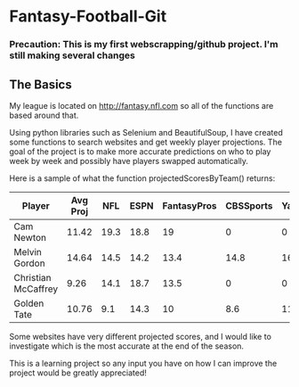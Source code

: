 # Fantasy-Football-Git

### Precaution: This is my first webscrapping/github project. I'm still making several changes

## The Basics
My league is located on http://fantasy.nfl.com so all of the functions are based around that.

Using python libraries such as Selenium and BeautifulSoup, I have created some functions to search websites and get weekly player projections.
The goal of the project is to make more accurate predictions on who to play week by week and possibly have players swapped automatically.

Here is a sample of what the function projectedScoresByTeam() returns:

| Player | Avg Proj | NFL | ESPN | FantasyPros | CBSSports | Yahoo |
| - | - | - | - | - | - | - |
| Cam Newton | 11.42 | 19.3 | 18.8 | 19 | 0 | 0 |
| Melvin Gordon | 14.64 | 14.5 | 14.2 | 13.4 | 14.8 | 16.3 |
| Christian McCaffrey | 9.26 | 14.1 | 18.7 | 13.5 | 0 | 0 |
| Golden Tate | 10.76 | 9.1 | 14.3 | 10 | 8.6 | 11.8 |

Some websites have very different projected scores, and I would like to investigate which is the most accurate at the end of the season.

This is a learning project so any input you have on how I can improve the project would be greatly appreciated!
